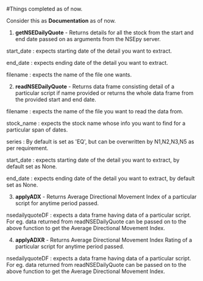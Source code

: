 #Things completed as of now.

Consider this as **Documentation** as of now.

1. **getNSEDailyQuote** - Returns details for all the stock from the start and end date passed on as arguments from the NSEpy server.

start_date : expects starting date of the detail you want to extract.

end_date : expects ending date of the detail you want to extract.

filename : expects the name of the file one wants.

2. **readNSEDailyQuote** - Returns data frame consisting detail of a particular script if name provided or returns the whole data frame from the provided start and end date.

filename : expects the name of the file you want to read the data from.

stock_name : expects the stock name whose info you want to find for a particular span of dates.

series : By default is set as 'EQ', but can be overwritten by N1,N2,N3,N5 as per requirement.

start_date : expects starting date of the detail you want to extract, by default set as None.

end_date : expects ending date of the detail you want to extract, by default set as None.

3. **applyADX** - Returns Average Directional Movement Index of a particular script for anytime period passed.

nsedailyquoteDF : expects a data frame having data of a particular script. For eg. data returned from readNSEDailyQuote 
can be passed on to the above function to get the Average Directional Movement Index.

4. **applyADXR** - Returns Average Directional Movement Index Rating of a particular script for anytime period passed.

nsedailyquoteDF : expects a data frame having data of a particular script. For eg. data returned from readNSEDailyQuote can be passed on to the above function to get the Average Directional Movement Index.